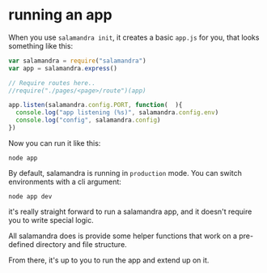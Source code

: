 running an app
==============

When you use `salamandra init`, it creates a basic `app.js` for you,
that looks something like this:

```js
var salamandra = require("salamandra")
var app = salamandra.express()

// Require routes here..
//require("./pages/<page>/route")(app)

app.listen(salamandra.config.PORT, function(  ){
  console.log("app listening (%s)", salamandra.config.env)
  console.log("config", salamandra.config)
})
```

Now you can run it like this:

```
node app
```

By default, salamandra is running in `production` mode.
You can switch environments with a cli argument:

```
node app dev
```


it's really straight forward to run a salamandra app,
and it doesn't require you to write special logic.

All salamandra does is provide some helper functions
that work on a pre-defined directory and file structure.

From there, it's up to you to run the app and extend up on it.
